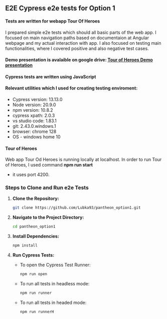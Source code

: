 ## E2E Cypress e2e tests for Option 1

#### Tests are written for webapp Tour Of Heroes

I prepared simple e2e tests which should all basic parts  of the web app. I focused on main navigation paths based on documentaion at Angular webpage and my actual interaction with app. I also focused on testing main functionalities, where I covered positive and also negative test cases.

#### Demo presentation is avalaible on google drive: [Tour of Heroes Demo presentation](https://docs.google.com/presentation/d/1fJtld8q8LFKTQj16byG_YtMymk_CxKSI/edit?usp=sharing&ouid=112772196783359617351&rtpof=true&sd=true)


#### Cypress tests are written using JavaScript

#### Relevant utilities which I used for creating testing enviroment:

- Cypress version: 13.13.0
- Node version: 20.9.0
- npm version: 10.8.2 
- cypress xpath: 2.0.3
- vs studio code: 1.83.1
- git: 2.43.0.windows.1
- browser: chrome 128
- OS - windows home 10

#### Tour of Heroes
Web app Tour Od Heroes is running locally at localhost. In order to run Tour of Heroes, I used command **npm run start**
- it uses port 4200.


### Steps to Clone and Run e2e Tests

1. **Clone the Repository:**
    ```bash
    git clone https://github.com/Lubka93/pantheon_option1.git
    ```

2. **Navigate to the Project Directory:**
    ```bash
    cd pantheon_option1
    ```

3. **Install Dependencies:**
    ```bash
    npm install
    ```

4. **Run Cypress Tests:**
    - To open  the Cypress Test Runner:
        ```bash
        npm run open
        ```
    - To run all tests in headless mode:
        ```bash
        npm run runner
        ```
    - To run all tests in headed mode:
        ```bash
        npm run runnerH
        ```
